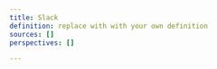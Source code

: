 ```yaml
---
title: Slack
definition: replace with with your own definition
sources: []
perspectives: []

---
```

